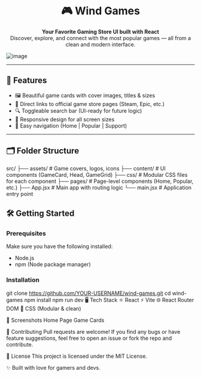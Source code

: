 <h1 align="center">🎮 Wind Games</h1>

<p align="center">
  <b>Your Favorite Gaming Store UI built with React</b><br/>
  Discover, explore, and connect with the most popular games — all from a clean and modern interface.
</p>


  ![image](https://github.com/user-attachments/assets/fd4df022-482e-450d-b67e-5dc722ba683c)

  

---

## 🚀 Features

- 🖼️ Beautiful game cards with cover images, titles & sizes
- 🔗 Direct links to official game store pages (Steam, Epic, etc.)
- 🔍 Toggleable search bar (UI-ready for future logic)
- 📱 Responsive design for all screen sizes
- 🧭 Easy navigation (Home | Popular | Support)

---

## 🗂️ Folder Structure

src/
├── assets/ # Game covers, logos, icons
├── content/ # UI components (GameCard, Head, GameGrid)
├── css/ # Modular CSS files for each component
├── pages/ # Page-level components (Home, Popular, etc.)
├── App.jsx # Main app with routing logic
└── main.jsx # Application entry point


## 🛠️ Getting Started

### Prerequisites

Make sure you have the following installed:

- Node.js
- npm (Node package manager)

### Installation

git clone https://github.com/YOUR-USERNAME/wind-games.git
cd wind-games
npm install
npm run dev
🖥️ Tech Stack
⚛️ React
⚡ Vite
🌐 React Router DOM
🎨 CSS (Modular & clean)

📸 Screenshots
Home Page	Game Cards

🤝 Contributing
Pull requests are welcome! If you find any bugs or have feature suggestions, feel free to open an issue or fork the repo and contribute.

📄 License
This project is licensed under the MIT License.

✨ Built with love for gamers and devs.









